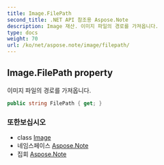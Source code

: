 ```yaml
---
title: Image.FilePath
second_title: .NET API 참조용 Aspose.Note
description: Image 재산. 이미지 파일의 경로를 가져옵니다.
type: docs
weight: 70
url: /ko/net/aspose.note/image/filepath/
---
```

## Image.FilePath property

이미지 파일의 경로를 가져옵니다.

```csharp
public string FilePath { get; }
```

### 또한보십시오

* class [Image](../)
* 네임스페이스 [Aspose.Note](../../image/)
* 집회 [Aspose.Note](../../../)


